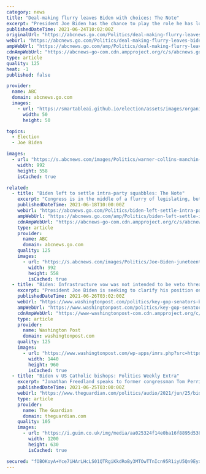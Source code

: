 ```yaml
---
category: news
title: "Deal-making flurry leaves Biden with choices: The Note"
excerpt: "President Joe Biden has the chance to play the role he has long coveted on Thursday when a group of bipartisan senators brief him on an infrastructure \"framework\" deal."
publishedDateTime: 2021-06-24T10:02:00Z
originalUrl: "https://abcnews.go.com/Politics/deal-making-flurry-leaves-biden-choices-note/story?id=78444819"
webUrl: "https://abcnews.go.com/Politics/deal-making-flurry-leaves-biden-choices-note/story?id=78444819"
ampWebUrl: "https://abcnews.go.com/amp/Politics/deal-making-flurry-leaves-biden-choices-note/story?id=78444819"
cdnAmpWebUrl: "https://abcnews-go-com.cdn.ampproject.org/c/s/abcnews.go.com/amp/Politics/deal-making-flurry-leaves-biden-choices-note/story?id=78444819"
type: article
quality: 125
heat: -1
published: false

provider:
  name: ABC
  domain: abcnews.go.com
  images:
    - url: "https://smartableai.github.io/election/assets/images/organizations/abcnews.go.com-50x50.jpg"
      width: 50
      height: 50

topics:
  - Election
  - Joe Biden

images:
  - url: "https://s.abcnews.com/images/Politics/warner-collins-manchin-ge_hpMain_20210623-221257_16x9_992.jpg"
    width: 992
    height: 558
    isCached: true

related:
  - title: "Biden left to settle intra-party squabbles: The Note"
    excerpt: "Congress is in the middle of a flurry of legislating, but it will fall to Biden in large part to define what he wants to do with the dwindling calendar."
    publishedDateTime: 2021-06-18T10:00:00Z
    webUrl: "https://abcnews.go.com/Politics/biden-left-settle-intra-party-squabbles-note/story?id=78339416"
    ampWebUrl: "https://abcnews.go.com/amp/Politics/biden-left-settle-intra-party-squabbles-note/story?id=78339416"
    cdnAmpWebUrl: "https://abcnews-go-com.cdn.ampproject.org/c/s/abcnews.go.com/amp/Politics/biden-left-settle-intra-party-squabbles-note/story?id=78339416"
    type: article
    provider:
      name: ABC
      domain: abcnews.go.com
    quality: 125
    images:
      - url: "https://s.abcnews.com/images/Politics/Joe-Biden-juneteenth-ge_hpMain_20210617-182353_16x9_992.jpg"
        width: 992
        height: 558
        isCached: true
  - title: "Biden: Infrastructure vow was not intended to be veto threat"
    excerpt: "President Joe Biden is seeking to clarify his position on the bipartisan infrastructure package proposed by lawmakers"
    publishedDateTime: 2021-06-26T03:02:00Z
    webUrl: "https://www.washingtonpost.com/politics/key-gop-senators-balk-at-terms-of-biden-infrastructure-bill/2021/06/26/4d9b0430-d633-11eb-b39f-05a2d776b1f4_story.html"
    ampWebUrl: "https://www.washingtonpost.com/politics/key-gop-senators-balk-at-terms-of-biden-infrastructure-bill/2021/06/26/4d9b0430-d633-11eb-b39f-05a2d776b1f4_story.html?outputType=amp"
    cdnAmpWebUrl: "https://www-washingtonpost-com.cdn.ampproject.org/c/s/www.washingtonpost.com/politics/key-gop-senators-balk-at-terms-of-biden-infrastructure-bill/2021/06/26/4d9b0430-d633-11eb-b39f-05a2d776b1f4_story.html?outputType=amp"
    type: article
    provider:
      name: Washington Post
      domain: washingtonpost.com
    quality: 125
    images:
      - url: "https://www.washingtonpost.com/wp-apps/imrs.php?src=https://arc-anglerfish-washpost-prod-washpost.s3.amazonaws.com/public/MVNUTLGV5II6XM47AWRNO5VR6Q.jpg&w=1440"
        width: 1440
        height: 960
        isCached: true
  - title: "Biden v US Catholic bishops: Politics Weekly Extra"
    excerpt: "Jonathan Freedland speaks to former congressman Tom Perriello about a recent vote by the US Conference of Catholic Bishops and its potential impact on President Biden"
    publishedDateTime: 2021-06-25T03:00:00Z
    webUrl: "https://www.theguardian.com/politics/audio/2021/jun/25/biden-v-us-catholic-bishops-politics-weekly-extra"
    type: article
    provider:
      name: The Guardian
      domain: theguardian.com
    quality: 105
    images:
      - url: "https://i.guim.co.uk/img/media/aa025324f14e0ba16f8895d53833997ee11b94c3/0_0_5000_2999/master/5000.jpg?width=1200&height=630&quality=85&auto=format&fit=crop&overlay-align=bottom%2Cleft&overlay-width=100p&overlay-base64=L2ltZy9zdGF0aWMvb3ZlcmxheXMvdGctZGVmYXVsdC5wbmc&enable=upscale&s=ef374212707a08b83f4f7c4b03620bb0"
        width: 1200
        height: 630
        isCached: true

secured: "fOBOKoyA+Yce7iHArLHcLS01QTRgiKkdRoBy3MTOwTTnIcn95R1iyU5Qn9Eyx9AFGhNO2wFtlasDaDkB83i2L/53+SyXHC4t7frs10eKaXsiVWiTdjIGGqeKSKy8YRr5uFaJj5yS7sa6712a6jXMqKi0EFGbd/aW9nqyArQLrLrRnach5YF0oZJJd8LkiXrk/m7E3SSBN+a5bCPqK3vdypeOtstBHBsHB/Ikvpm3XBxM4e9Jw+ca0tX8/HayP/G/BGX1Bey18ATjmQJkI5joRczjFeaUvU9ylpvEOZQ3dzdIrwq15MDCDbUQAQ/W2GEKF4Orw0g5oqdNkyxvG7BgEJKbok8FT0Wr+i+1lkDyzyE=;ZLbOvfH1lbcA+UFOcyDCaw=="
---
```


